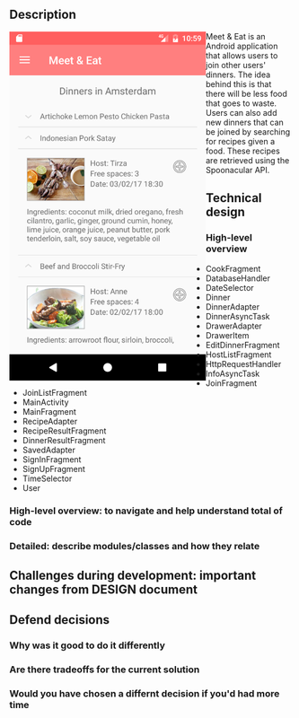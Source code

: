 ## Description
<img src="/doc/searchScreenshot.png" width="350" align="left">Meet & Eat is an Android application that allows users to join other users' dinners. The idea behind this is that there will be less food that goes to waste. Users can also add new dinners that can be joined by searching for recipes given a food. These recipes are retrieved using the Spoonacular API.

## Technical design

### High-level overview

- CookFragment 
- DatabaseHandler
- DateSelector
- Dinner
- DinnerAdapter
- DinnerAsyncTask
- DrawerAdapter
- DrawerItem
- EditDinnerFragment
- HostListFragment 
- HttpRequestHandler
- InfoAsyncTask
- JoinFragment
- JoinListFragment
- MainActivity
- MainFragment
- RecipeAdapter
- RecipeResultFragment
- DinnerResultFragment
- SavedAdapter
- SignInFragment
- SignUpFragment
- TimeSelector
- User

### High-level overview: to navigate and help understand total of code
### Detailed: describe modules/classes and how they relate

## Challenges during development: important changes from DESIGN document

## Defend decisions
### Why was it good to do it differently
### Are there tradeoffs for the current solution
### Would you have chosen a differnt decision if you'd had more time
